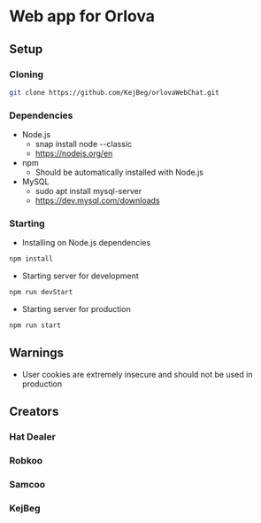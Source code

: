 # Web app for Orlova

## Setup

### Cloning

```bash
git clone https://github.com/KejBeg/orlovaWebChat.git
```

### Dependencies

- Node.js
	- snap install node --classic
	- https://nodejs.org/en
- npm
	- Should be automatically installed with Node.js
- MySQL
	- sudo apt install mysql-server
	- https://dev.mysql.com/downloads

### Starting

- Installing on Node.js dependencies

```bash
npm install
```

- Starting server for development

```bash
npm run devStart
```

- Starting server for production

```bash
npm run start
```

## Warnings

- User cookies are extremely insecure and should not be used in production

## Creators

### Hat Dealer

### Robkoo

### Samcoo

### KejBeg
